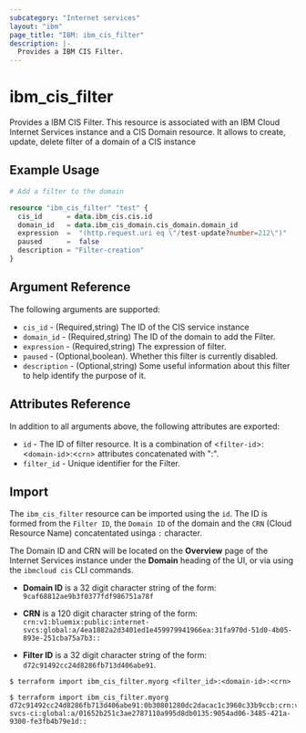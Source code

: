 ```yaml
---
subcategory: "Internet services"
layout: "ibm"
page_title: "IBM: ibm_cis_filter"
description: |-
  Provides a IBM CIS Filter.
---
```


# ibm_cis_filter

Provides a IBM CIS Filter. This resource is associated with an IBM Cloud Internet Services instance and a CIS Domain resource. It allows to create, update, delete filter of a domain of a CIS instance

## Example Usage

```terraform
# Add a filter to the domain

resource "ibm_cis_filter" "test" {
  cis_id      = data.ibm_cis.cis.id
  domain_id   = data.ibm_cis_domain.cis_domain.domain_id
  expression  =  "(http.request.uri eq \"/test-update?number=212\")"
  paused      =  false
  description = "Filter-creation"
}

```

## Argument Reference

The following arguments are supported:

- `cis_id` - (Required,string) The ID of the CIS service instance
- `domain_id` - (Required,string) The ID of the domain to add the Filter.
- `expression` - (Required,string) The expression of filter.
- `paused` - (Optional,boolean). Whether this filter is currently disabled.
- `description` - (Optional,string) Some useful information about this filter to help identify the purpose of it.

## Attributes Reference

In addition to all arguments above, the following attributes are exported:

- `id` - The ID of filter resource. It is a combination of <`filter-id`>:<`domain-id`>:<`crn`> attributes concatenated with ":".
- `filter_id` - Unique identifier for the Filter.

## Import

The `ibm_cis_filter` resource can be imported using the `id`. The ID is formed from the `Filter ID`, the `Domain ID` of the domain and the `CRN` (Cloud Resource Name) concatentated usinga `:` character.

The Domain ID and CRN will be located on the **Overview** page of the Internet Services instance under the **Domain** heading of the UI, or via using the `ibmcloud cis` CLI commands.

- **Domain ID** is a 32 digit character string of the form: `9caf68812ae9b3f0377fdf986751a78f`

- **CRN** is a 120 digit character string of the form: `crn:v1:bluemix:public:internet-svcs:global:a/4ea1882a2d3401ed1e459979941966ea:31fa970d-51d0-4b05-893e-251cba75a7b3::`

- **Filter ID** is a 32 digit character string of the form: `d72c91492cc24d8286fb713d406abe91`. 

```
$ terraform import ibm_cis_filter.myorg <filter_id>:<domain-id>:<crn>

$ terraform import ibm_cis_filter.myorg
d72c91492cc24d8286fb713d406abe91:0b30801280dc2dacac1c3960c33b9ccb:crn:v1:bluemix:public:internet-svcs-ci:global:a/01652b251c3ae2787110a995d8db0135:9054ad06-3485-421a-9300-fe3fb4b79e1d::
```